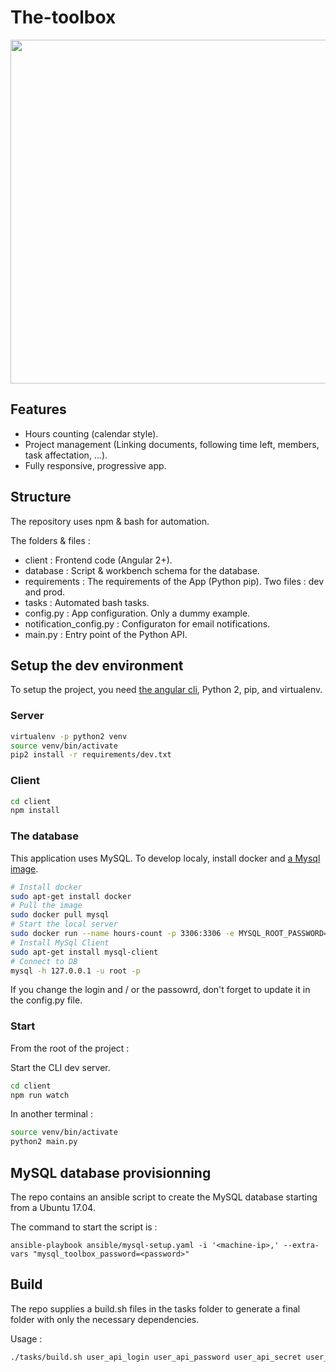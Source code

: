 # The-toolbox

<p align="center">
  <img src="https://user-images.githubusercontent.com/16439060/33559904-3fd4c226-d8dc-11e7-87e4-ec6d7369cf41.png" width="550">
</p>

## Features

- Hours counting (calendar style).
- Project management (Linking documents, following time left, members, task affectation, ...).
- Fully responsive, progressive app.

## Structure

The repository uses npm & bash for automation.

The folders & files :
- client : Frontend code (Angular 2+).
- database : Script & workbench schema for the database.
- requirements : The requirements of the App (Python pip). Two files : dev and prod.
- tasks : Automated bash tasks.
- config.py : App configuration. Only a dummy example.
- notification_config.py : Configuraton for email notifications.
- main.py : Entry point of the Python API.


## Setup the dev environment

To setup the project, you need [the angular cli](https://cli.angular.io/), Python 2, pip, and virtualenv.

### Server

```bash
virtualenv -p python2 venv
source venv/bin/activate
pip2 install -r requirements/dev.txt
```

### Client 
```bash
cd client
npm install
```

### The database

This application uses MySQL. To develop localy, install docker and [a Mysql image](https://hub.docker.com/_/mysql/).

```bash
# Install docker
sudo apt-get install docker
# Pull the image
sudo docker pull mysql
# Start the local server
sudo docker run --name hours-count -p 3306:3306 -e MYSQL_ROOT_PASSWORD=localroot1234 -d mysql
# Install MySql Client
sudo apt-get install mysql-client
# Connect to DB
mysql -h 127.0.0.1 -u root -p
```

If you change the login and / or the passowrd, don't forget to update it in the config.py file.

### Start

From the root of the project :

Start the CLI dev server.
```bash
cd client
npm run watch
```
In another terminal : 
```bash
source venv/bin/activate
python2 main.py
```

## MySQL database provisionning

The repo contains an ansible script to create the MySQL database starting from a Ubuntu 17.04.

The command to start the script is :
```
ansible-playbook ansible/mysql-setup.yaml -i '<machine-ip>,' --extra-vars "mysql_toolbox_password=<password>"
```

## Build

The repo supplies a build.sh files in the tasks folder to generate a final folder with only the necessary dependencies.

Usage :

```bash
./tasks/build.sh user_api_login user_api_password user_api_secret user_api_host db_api_login db_api_password db_api_host
```
